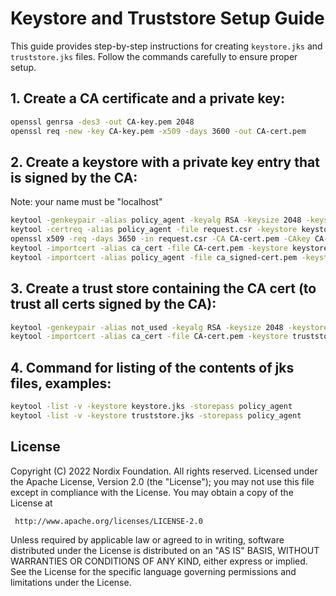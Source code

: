 # Keystore and Truststore Setup Guide

This guide provides step-by-step instructions for creating `keystore.jks` and `truststore.jks` files. Follow the commands carefully to ensure proper setup.

## 1. Create a CA certificate and a private key:

```sh
openssl genrsa -des3 -out CA-key.pem 2048
openssl req -new -key CA-key.pem -x509 -days 3600 -out CA-cert.pem
```
## 2. Create a keystore with a private key entry that is signed by the CA:

Note: your name must be "localhost"
```sh
keytool -genkeypair -alias policy_agent -keyalg RSA -keysize 2048 -keystore keystore.jks -validity 3650 -storepass policy_agent
keytool -certreq -alias policy_agent -file request.csr -keystore keystore.jks -ext san=dns:your.domain.com -storepass policy_agent
openssl x509 -req -days 3650 -in request.csr -CA CA-cert.pem -CAkey CA-key.pem -CAcreateserial -out ca_signed-cert.pem
keytool -importcert -alias ca_cert -file CA-cert.pem -keystore keystore.jks -trustcacerts -storepass policy_agent
keytool -importcert -alias policy_agent -file ca_signed-cert.pem -keystore keystore.jks -trustcacerts -storepass policy_agent
```

## 3. Create a trust store containing the CA cert (to trust all certs signed by the CA):
```sh
keytool -genkeypair -alias not_used -keyalg RSA -keysize 2048 -keystore truststore.jks -validity 3650 -storepass policy_agent
keytool -importcert -alias ca_cert -file CA-cert.pem -keystore truststore.jks -trustcacerts -storepass policy_agent
```

## 4. Command for listing of the contents of jks files, examples:
```sh
keytool -list -v -keystore keystore.jks -storepass policy_agent
keytool -list -v -keystore truststore.jks -storepass policy_agent
```

## License

Copyright (C) 2022 Nordix Foundation. All rights reserved.
Licensed under the Apache License, Version 2.0 (the "License");
you may not use this file except in compliance with the License.
You may obtain a copy of the License at

     http://www.apache.org/licenses/LICENSE-2.0

Unless required by applicable law or agreed to in writing, software
distributed under the License is distributed on an "AS IS" BASIS,
WITHOUT WARRANTIES OR CONDITIONS OF ANY KIND, either express or implied.
See the License for the specific language governing permissions and
limitations under the License.
